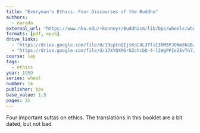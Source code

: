 ```yaml
---
title: "Everyman's Ethics: Four Discourses of the Buddha"
authors:
  - narada
external_url: "https://www.nku.edu/~kenneyr/Buddhism/lib/bps/wheels/wheel014.html"
formats: [pdf, epub]
drive_links:
  - "https://drive.google.com/file/d/19sptnQIjsKnC4L3TfiC3MM5PJONm8kGB/view?usp=drivesdk"
  - "https://drive.google.com/file/d/17XYQXMGrGZchcbQ-4-l3WgPPIe2EvTn7/view?usp=drivesdk"
course: lay
tags:
  - ethics
year: 1959
series: wheel
number: 14
publisher: bps
base_value: 1.5
pages: 21
---
```


Four important suttas on ethics. The translations in this booklet are a bit dated, but not bad.
